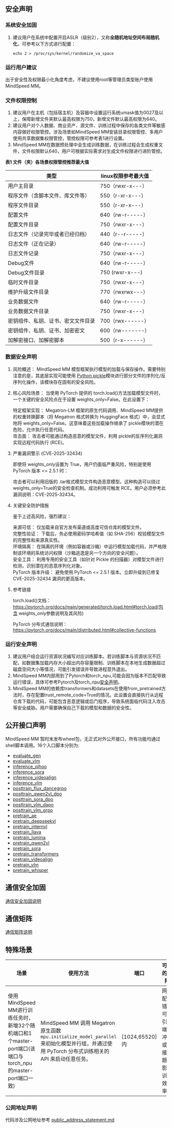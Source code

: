 ## 安全声明

### 系统安全加固

1. 建议用户在系统中配置开启ASLR（级别2），又称**全随机地址空间布局随机化**，可参考以下方式进行配置：

    ```
    echo 2 > /proc/sys/kernel/randomize_va_space
    ```

### 运行用户建议

出于安全性及权限最小化角度考虑，不建议使用root等管理员类型账户使用MindSpeed MM。

### 文件权限控制

1. 建议用户在主机（包括宿主机）及容器中设置运行系统umask值为0027及以上，保障新增文件夹默认最高权限为750，新增文件默认最高权限为640。
2. 建议用户对个人数据、商业资产、源文件、训练过程中保存的各类文件等敏感内容做好权限管控。涉及场景如MindSpeed MM安装目录权限管控、多用户使用共享数据集权限管控，管控权限可参考表1进行设置。
3. MindSpeed MM在数据预处理中会生成训练数据，在训练过程会生成权重文件，文件权限默认640，用户可根据实际需求对生成文件权限进行进阶管控。

**表1 文件（夹）各场景权限管控推荐最大值**

| 类型          | linux权限参考最大值 |
| --------------- | --------------------|
| 用户主目录                          |    750（rwxr-x---）                |
| 程序文件（含脚本文件、库文件等）      |    550（r-xr-x---）                |
| 程序文件目录                        |    550（r-xr-x---）                |
| 配置文件                            |    640（rw-r-----）                |
| 配置文件目录                        |    750（rwxr-x---）                |
| 日志文件（记录完毕或者已经归档）      |    440（r--r-----）                |
| 日志文件（正在记录）                 |    640（rw-r-----）                |
| 日志文件记录                        |    750（rwxr-x---）                |
| Debug文件                          |    640（rw-r-----）                |
| Debug文件目录                      |    750 (rwxr-x---)                 |
| 临时文件目录                       |     750（rwxr-x---）                |
| 维护升级文件目录                    |    770（rwxrwx---）                |
| 业务数据文件                       |     640（rw-r-----）                |
| 业务数据文件目录                   |     750（rwxr-x---）                |
| 密钥组件、私钥、证书、密文文件目录   |     700（rwx------）                |
| 密钥组件、私钥、证书、加密密文      |     600（rw-------）                |
| 加解密接口、加解密脚本             |     500（r-x------）                |

### 数据安全声明

1. 风险概述：
   MindSpeed MM 模型框架执行模型的加载与保存操作。需要特别注意的是，其底层实现可能使用 [Python pickle](https://docs.python.org/3/library/pickle.html)模块进行部分文件的序列化/反序列化操作，该模块存在固有的安全风险。  
   
2. 核心风险场景：
   当使用 PyTorch 提供的 torch.load()方法加载模型文件时，一个关键的安全风险点在于设置 weights_only=False。在此设置下：  
   
   特定框架实现： Megatron-LM 框架的原生代码调用、MindSpeed MM提供的权重转换脚本（将 Megatron 格式转换为 HuggingFace 格式）中，会显式地将 weights_only=False。这意味着这些加载操作继承了 pickle模块的潜在危险，允许执行任意代码。  
   攻击面： 攻击者可能通过构造恶意的模型文件，利用 pickle的反序列化漏洞实现远程代码执行 (RCE)。  
   
3. 严重漏洞警示 (CVE-2025-32434)
   
   即使将 weights_only设置为 True，用户仍面临严重风险，特别是使用 PyTorch 版本 <= 2.5.1 时：  
   
   攻击者可以利用旧版的 .tar格式模型文件构造恶意模型。这种构造可以绕过 weights_only=True的安全检查机制。成功利用可触发 RCE。用户必须参考此漏洞说明：CVE-2025-32434。  
   
4. 关键安全防护措施
   
   鉴于上述高风险，强烈建议：
   
   来源可信： 仅加载来自官方发布渠道或高度可信仓库的模型文件。  
   完整性验证： 下载后，务必使用密码学哈希值（如 SHA-256）校验模型文件的完整性和来源真实性。  
   环境隔离： 在隔离的环境（例如容器或沙箱）中运行模型加载代码，并严格限制该环境的系统访问权限（沙箱逃逸是另一个方向的安全问题）。  
   安全工具： 利用专用的安全工具（如针对 Pickle 的扫描器）对模型文件进行检测，识别潜在的恶意序列化对象。  
   PyTorch 版本升级： 避免使用 PyTorch <= 2.5.1 版本。立即升级到已修复 CVE-2025-32434 漏洞的更高版本。  
   
5. 参考链接
   
   torch.load()文档：https://pytorch.org/docs/main/generated/torch.load.html#torch.load(包含 weights_only参数说明及其风险)
   
   PyTorch 分布式通信说明：https://pytorch.org/docs/main/distributed.html#collective-functions

### 运行安全声明

1. 建议用户结合运行资源状况编写对应训练脚本。若训练脚本与资源状况不匹配，如数据集加载内存大小超出内存容量限制、训练脚本在本地生成数据超过磁盘空间大小等情况，可能引发错误并导致进程意外退出。
2. MindSpeed MM内部用到了Pytorch和torch_npu,可能会因为版本不匹配导致运行错误，具体可参考Pytorch及torch_npu[安全声明](https://gitcode.com/Ascend/pytorch/blob/master/SECURITYNOTE.md)。
3. MindSpeed MM的依赖库transformers和datasets在使用from_pretrained方法时，存在配置trust_remote_code=True的情况。此设置会直接执行从远程仓库下载的代码，可能包含恶意逻辑或后门程序，导致系统面临代码注入攻击等安全威胁。用户需要确保自己下载的模型和数据的安全性。

## 公开接口声明

MindSpeed MM 暂时未发布wheel包，无正式对外公开接口，所有功能均通过shell脚本调用。16个入口脚本分别为:

- [evaluate_gen](https://gitcode.com/Ascend/MindSpeed-MM/blob/2.2.0/evaluate_gen.py)
- [evaluate_vlm](https://gitcode.com/Ascend/MindSpeed-MM/blob/2.2.0/evaluate_vlm.py)
- [inference_qihoo](https://gitcode.com/Ascend/MindSpeed-MM/blob/2.2.0/inference_qihoo.py)
- [inference_sora](https://gitcode.com/Ascend/MindSpeed-MM/blob/2.2.0/inference_sora.py)
- [inference_videoalign](https://gitcode.com/Ascend/MindSpeed-MM/blob/2.2.0/inference_videoalign.py)
- [inference_vlm](https://gitcode.com/Ascend/MindSpeed-MM/blob/2.2.0/inference_vlm.py)
- [posttrain_flux_dancegrpo](https://gitcode.com/Ascend/MindSpeed-MM/blob/2.2.0/posttrain_flux_dancegrpo.py)
- [posttrain_qwen2vl_dpo](https://gitcode.com/Ascend/MindSpeed-MM/blob/2.2.0/posttrain_qwen2vl_dpo.py)
- [posttrain_sora_dpo](https://gitcode.com/Ascend/MindSpeed-MM/blob/2.2.0/posttrain_sora_dpo.py)
- [posttrain_vlm_dapo](https://gitcode.com/Ascend/MindSpeed-MM/blob/2.2.0/posttrain_vlm_dapo.py)
- [posttrain_vlm_grpo](https://gitcode.com/Ascend/MindSpeed-MM/blob/2.2.0/posttrain_vlm_grpo.py)
- [pretrain_ae](https://gitcode.com/Ascend/MindSpeed-MM/blob/2.2.0/pretrain_ae.py)
- [pretrain_deepseekvl](https://gitcode.com/Ascend/MindSpeed-MM/blob/2.2.0/pretrain_deepseekvl.py)
- [pretrain_internvl](https://gitcode.com/Ascend/MindSpeed-MM/blob/2.2.0/pretrain_internvl.py)
- [pretrain_llava](https://gitcode.com/Ascend/MindSpeed-MM/blob/2.2.0/pretrain_llava.py)
- [pretrain_lumina](https://gitcode.com/Ascend/MindSpeed-MM/blob/2.2.0/pretrain_lumina.py)
- [pretrain_qwen2vl](https://gitcode.com/Ascend/MindSpeed-MM/blob/2.2.0/pretrain_qwen2vl.py)
- [pretrain_sora](https://gitcode.com/Ascend/MindSpeed-MM/blob/2.2.0/pretrain_sora.py)
- [pretrain_transformers](https://gitcode.com/Ascend/MindSpeed-MM/blob/2.2.0/pretrain_transformers.py)
- [pretrain_videoalign](https://gitcode.com/Ascend/MindSpeed-MM/blob/2.2.0/pretrain_videoalign.py)
- [pretrain_vlm](https://gitcode.com/Ascend/MindSpeed-MM/blob/2.2.0/pretrain_vlm.py)
- [pretrain_whisper](https://gitcode.com/Ascend/MindSpeed-MM/blob/2.2.0/pretrain_whisper.py)

## 通信安全加固

[通信安全加固说明](https://gitcode.com/Ascend/pytorch/blob/master/SECURITYNOTE.md#%E9%80%9A%E4%BF%A1%E5%AE%89%E5%85%A8%E5%8A%A0%E5%9B%BA
)

## 通信矩阵

[通信矩阵说明](https://gitcode.com/Ascend/pytorch/blob/master/SECURITYNOTE.md#%E9%80%9A%E4%BF%A1%E7%9F%A9%E9%98%B5%E4%BF%A1%E6%81%AF)

## 特殊场景

| 场景                                                                             | 使用方法                                                                                                        | 端口           | 可能的风险                                                   |
|--------------------------------------------------------------------------------|-------------------------------------------------------------------------------------------------------------| -------------- | ------------------------------------------------------------ |
| 使用MindSpeed MM进行训练任务时，新增32个随机端口和1个master-port端口(该端口与torch_npu的master-port端口一致) | MindSpeed MM 调用 Megatron 原生函数 `mpu.initialize_model_parallel` 来初始化模型并行组，并通过使用 PyTorch 分布式训练相关的 API 来启动任意任务。 | [1024,65520]内 | 网络配置错误可能引发端口冲突或连接问题，影响训练效率。       |

### 公网地址声明

代码涉及公网地址参考 [public_address_statement.md](https://gitcode.com/Ascend/MindSpeed-MM/blob/2.2.0/docs/public_address_statement.md)
